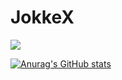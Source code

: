 # JokkeX

![](https://komarev.com/ghpvc/?username=JOKKEISOLLA&color=5c0000&base=50)

[![Anurag's GitHub stats](https://github-readme-stats.vercel.app/api?username=JOKKEISOLLA&theme=tokyonight)](https://github.com/anuraghazra/github-readme-stats)
